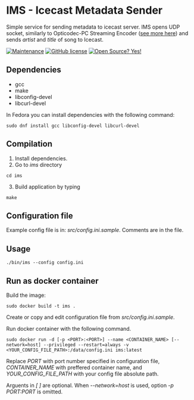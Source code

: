 
# IMS - Icecast Metadata Sender

  

Simple service for sending metadata to icecast server. IMS opens UDP socket, similarly to Opticodec-PC Streaming Encoder ([see more here](ftp://ftp.orban.com/1511/Opticodec_1010_Encoder/Documentation/PAD_Metadata/1010.3.7_PAD.pdf)) and sends *artist* and *title* of song to Icecast.

  

[![Maintenance](https://img.shields.io/badge/Maintained%3F-yes-green.svg)](https://github.com/dgalus/ims/graphs/commit-activity) [![GitHub license](https://img.shields.io/github/license/Naereen/StrapDown.js.svg)](https://github.com/dgalus/ims/blob/main/LICENSE) [![Open Source? Yes!](https://badgen.net/badge/Open%20Source%20%3F/Yes%21/blue?icon=github)](https://github.com/dgalus/ims)

  

## Dependencies
- gcc
- make
- libconfig-devel
- libcurl-devel

In Fedora you can install dependencies with the following command:

```sudo dnf install gcc libconfig-devel libcurl-devel```

## Compilation

1. Install dependencies.
2. Go to *ims* directory

```cd ims```

3. Build application by typing

```make```
## Configuration file

Example config file is in: *src/config.ini.sample*. Comments are in the file.

## Usage

```./bin/ims --config config.ini```


## Run as docker container

Build the image:

```sudo docker build -t ims .```

Create or copy and edit configuration file from *src/config.ini.sample*.

Run docker container with the following command.

```sudo docker run -d [-p <PORT>:<PORT>] --name <CONTAINER_NAME> [--network=host] --privileged --restart=always -v <YOUR_CONFIG_FILE_PATH>:/data/config.ini ims:latest```

Replace *PORT* with port number specified in configuration file, *CONTAINER_NAME* with preffered container name, and *YOUR_CONFIG_FILE_PATH* with your config file absolute path.

Arguents in *[ ]* are optional. When *--network=host* is used, option *-p PORT:PORT* is omitted.

